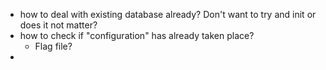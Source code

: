 - how to deal with existing database already? Don't want to try and init or does it not matter?
- how to check if "configuration" has already taken place?
  - Flag file?
- 